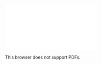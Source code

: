 <object data="/images/Resume_jeroen.pdf" type="application/pdf" width="700px" height="700px">
    <embed src="/images/Resume_jeroen.pdf">
        <p>This browser does not support PDFs.</p>
    </embed>
</object>
